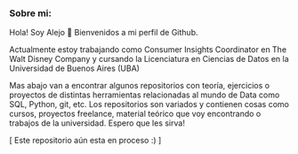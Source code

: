 ### Sobre mi:
Hola! Soy Alejo 👋 Bienvenidos a mi perfil de Github.

Actualmente estoy trabajando como Consumer Insights Coordinator en The Walt Disney Company y cursando la Licenciatura en Ciencias de Datos en la Universidad de Buenos Aires (UBA)

Mas abajo van a encontrar algunos repositorios con teoría, ejercicios o proyectos de distintas herramientas relacionadas al mundo de Data como SQL, Python, git, etc.
Los repositorios son variados y contienen cosas como cursos, proyectos freelance, material teórico que voy encontrando o trabajos de la universidad.
Espero que les sirva!

[ Este repositorio aún esta en proceso :) ]

<!--
**alejoGonc/alejoGonc** is a ✨ _special_ ✨ repository because its `README.md` (this file) appears on your GitHub profile.

Here are some ideas to get you started:

- 🔭 I’m currently working on ...
- 🌱 I’m currently learning ...
- 👯 I’m looking to collaborate on ...
- 🤔 I’m looking for help with ...
- 💬 Ask me about ...
- 📫 How to reach me: ...
- 😄 Pronouns: ...
- ⚡ Fun fact: ...
-->
